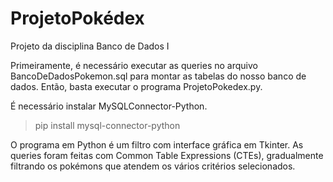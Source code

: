 # ProjetoPokédex
Projeto da disciplina Banco de Dados I

Primeiramente, é necessário executar as queries no arquivo BancoDeDadosPokemon.sql para montar as tabelas do nosso banco de dados.
Então, basta executar o programa ProjetoPokedex.py.

É necessário instalar MySQLConnector-Python.

> pip install mysql-connector-python

O programa em Python é um filtro com interface gráfica em Tkinter. As queries foram feitas com Common Table Expressions (CTEs), gradualmente filtrando os pokémons que atendem os vários critérios selecionados.
